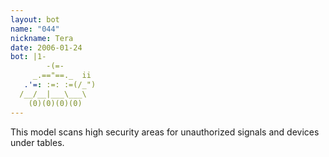 ```yaml
---
layout: bot
name: "044"
nickname: Tera
date: 2006-01-24
bot: |1-
        -(=-       
     _.=="==._  ii 
   .'=: :=: :=(/_")
  /__/__|___\___\  
    (0)(0)(0)(0)   
---
```

This model scans high security areas for unauthorized signals and devices under tables.